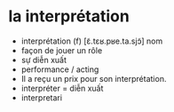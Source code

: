 
# la interprétation
- interprétation (f)	[ɛ̃.tɛʁ.pʁe.ta.sjɔ̃]	nom	
- façon de jouer un rôle	
- sự diễn xuất	
- performance / acting	
- Il a reçu un prix pour son interprétation.	
- interpréter = diễn xuất	
- interpretari